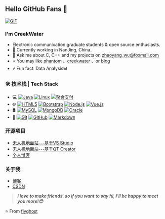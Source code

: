## Hello GitHub Fans 👋

[![GIF](https://raw.githubusercontent.com/JoeyBling/JoeyBling/master/pic/pusheencode.gif)](https://raw.githubusercontent.com/JoeyBling/JoeyBling/master/pic/pusheencode.gif)

### I'm CreekWater

- Electronic communication graduate students & open source enthusiasts.
- 🌱 Currently working in NanJing, China.
- 💬 Ask me about C, C++ and my projects on [zhaoyang_wu@foxmail.com](mailto:zhaoyang_wu@foxmail.com)
- ⭐ You may like [phantom](https://github.com/flyghost/phantom) 、[creekwater](https://github.com/flyghost/creekwater) 、or [blog](https://github.com/flyghost/flyghost.github.io)
- ⚡ Fun fact: Data Analysis📊

### 🛠 技术栈 | Tech Stack

- 💻  [![Java](https://camo.githubusercontent.com/8084c05ea61084a30448c5b8f581d0389c7ab4fbf46593e3499e59809b2c6395/68747470733a2f2f696d672e736869656c64732e696f2f62616467652f2d4a6176612d3333333333333f7374796c653d666c6174266c6f676f3d4a617661266c6f676f436f6c6f723d303037333936)](https://camo.githubusercontent.com/8084c05ea61084a30448c5b8f581d0389c7ab4fbf46593e3499e59809b2c6395/68747470733a2f2f696d672e736869656c64732e696f2f62616467652f2d4a6176612d3333333333333f7374796c653d666c6174266c6f676f3d4a617661266c6f676f436f6c6f723d303037333936) [![Linux](https://camo.githubusercontent.com/e9da2a14c7b3f9cf9792e943d2a39fd0747cf8d940f640b9b1ae5e66868d7011/68747470733a2f2f696d672e736869656c64732e696f2f62616467652f2d4c696e75782d3333333333333f7374796c653d666c6174266c6f676f3d4c696e7578266c6f676f436f6c6f723d464343363234)](https://camo.githubusercontent.com/e9da2a14c7b3f9cf9792e943d2a39fd0747cf8d940f640b9b1ae5e66868d7011/68747470733a2f2f696d672e736869656c64732e696f2f62616467652f2d4c696e75782d3333333333333f7374796c653d666c6174266c6f676f3d4c696e7578266c6f676f436f6c6f723d464343363234) [![聚合支付](https://camo.githubusercontent.com/3ed1793294901e56b0cc6430c9b8e4b4f143cfd885b23dc199ddea6d4ceca03c/68747470733a2f2f696d672e736869656c64732e696f2f62616467652f2d2545382538312539412545352539302538382545362539342541462545342542422539382d3333333333333f7374796c653d666c6174266c6f676f3d7061796f6e656572266c6f676f436f6c6f723d464634383030)](https://camo.githubusercontent.com/3ed1793294901e56b0cc6430c9b8e4b4f143cfd885b23dc199ddea6d4ceca03c/68747470733a2f2f696d672e736869656c64732e696f2f62616467652f2d2545382538312539412545352539302538382545362539342541462545342542422539382d3333333333333f7374796c653d666c6174266c6f676f3d7061796f6e656572266c6f676f436f6c6f723d464634383030)
- 🌐  [![HTML5](https://camo.githubusercontent.com/b1720e127ee280daab63f84b508b29abe2540b02f5f57675765ad07da1315241/68747470733a2f2f696d672e736869656c64732e696f2f62616467652f2d48544d4c352d3333333333333f7374796c653d666c6174266c6f676f3d48544d4c35)](https://camo.githubusercontent.com/b1720e127ee280daab63f84b508b29abe2540b02f5f57675765ad07da1315241/68747470733a2f2f696d672e736869656c64732e696f2f62616467652f2d48544d4c352d3333333333333f7374796c653d666c6174266c6f676f3d48544d4c35) [![Bootstrap](https://camo.githubusercontent.com/8c7439e0902b02ff15f065b0ca02eb7d37d5021e088a872a4c9d2ed5cc9b513d/68747470733a2f2f696d672e736869656c64732e696f2f62616467652f2d426f6f7473747261702d3333333333333f7374796c653d666c6174266c6f676f3d626f6f747374726170266c6f676f436f6c6f723d353633443743)](https://camo.githubusercontent.com/8c7439e0902b02ff15f065b0ca02eb7d37d5021e088a872a4c9d2ed5cc9b513d/68747470733a2f2f696d672e736869656c64732e696f2f62616467652f2d426f6f7473747261702d3333333333333f7374796c653d666c6174266c6f676f3d626f6f747374726170266c6f676f436f6c6f723d353633443743) [![Node.js](https://camo.githubusercontent.com/7659585b1e4c20c318f170a540852bfdb675907e3f70d05dc29cf5bde1081250/68747470733a2f2f696d672e736869656c64732e696f2f62616467652f2d4e6f64652e6a732d3333333333333f7374796c653d666c6174266c6f676f3d6e6f64652e6a73)](https://camo.githubusercontent.com/7659585b1e4c20c318f170a540852bfdb675907e3f70d05dc29cf5bde1081250/68747470733a2f2f696d672e736869656c64732e696f2f62616467652f2d4e6f64652e6a732d3333333333333f7374796c653d666c6174266c6f676f3d6e6f64652e6a73) [![Vue.js](https://camo.githubusercontent.com/5acc7329961f0f1c8b4ab640b923f8bd11828de3269214821223223d950907be/68747470733a2f2f696d672e736869656c64732e696f2f62616467652f2d5675654a532d3333333333333f7374796c653d666c6174266c6f676f3d5675652e6a73)](https://camo.githubusercontent.com/5acc7329961f0f1c8b4ab640b923f8bd11828de3269214821223223d950907be/68747470733a2f2f696d672e736869656c64732e696f2f62616467652f2d5675654a532d3333333333333f7374796c653d666c6174266c6f676f3d5675652e6a73)
- 🛢  [![MySQL](https://camo.githubusercontent.com/bd16a09c0ea9b0b7ee8766d187db73f61d5ec35a3c5499119b4d3003c1ee546a/68747470733a2f2f696d672e736869656c64732e696f2f62616467652f2d4d7953514c2d3333333333333f7374796c653d666c6174266c6f676f3d6d7973716c)](https://camo.githubusercontent.com/bd16a09c0ea9b0b7ee8766d187db73f61d5ec35a3c5499119b4d3003c1ee546a/68747470733a2f2f696d672e736869656c64732e696f2f62616467652f2d4d7953514c2d3333333333333f7374796c653d666c6174266c6f676f3d6d7973716c) [![MongoDB](https://camo.githubusercontent.com/1814b15b1b854f64349da244483a9b0091db7109bbb725d9c5f1dc0231100be1/68747470733a2f2f696d672e736869656c64732e696f2f62616467652f2d4d6f6e676f44422d3333333333333f7374796c653d666c6174266c6f676f3d6d6f6e676f6462)](https://camo.githubusercontent.com/1814b15b1b854f64349da244483a9b0091db7109bbb725d9c5f1dc0231100be1/68747470733a2f2f696d672e736869656c64732e696f2f62616467652f2d4d6f6e676f44422d3333333333333f7374796c653d666c6174266c6f676f3d6d6f6e676f6462) [![Oracle](https://camo.githubusercontent.com/e17e0541170e884da57537c2e1adbe854160d4e012f85cdbf5b2a9dfcc3bfd5c/68747470733a2f2f696d672e736869656c64732e696f2f62616467652f2d4f7261636c652d3333333333333f7374796c653d666c6174266c6f676f3d4f7261636c65)](https://camo.githubusercontent.com/e17e0541170e884da57537c2e1adbe854160d4e012f85cdbf5b2a9dfcc3bfd5c/68747470733a2f2f696d672e736869656c64732e696f2f62616467652f2d4f7261636c652d3333333333333f7374796c653d666c6174266c6f676f3d4f7261636c65)
- 🔧 [![Git](https://camo.githubusercontent.com/3ea1c940cc08da19f16d17ca0c4704397dac1f12a1bb73f1174ae504c3e80a85/68747470733a2f2f696d672e736869656c64732e696f2f62616467652f2d4769742d3333333333333f7374796c653d666c6174266c6f676f3d676974)](https://camo.githubusercontent.com/3ea1c940cc08da19f16d17ca0c4704397dac1f12a1bb73f1174ae504c3e80a85/68747470733a2f2f696d672e736869656c64732e696f2f62616467652f2d4769742d3333333333333f7374796c653d666c6174266c6f676f3d676974) [![GitHub](https://camo.githubusercontent.com/544426317a6c6226b7f6b3367232378ea367aa5001a41da4f302a77f9959909f/68747470733a2f2f696d672e736869656c64732e696f2f62616467652f2d4769744875622d3333333333333f7374796c653d666c6174266c6f676f3d676974687562)](https://camo.githubusercontent.com/544426317a6c6226b7f6b3367232378ea367aa5001a41da4f302a77f9959909f/68747470733a2f2f696d672e736869656c64732e696f2f62616467652f2d4769744875622d3333333333333f7374796c653d666c6174266c6f676f3d676974687562) [![Markdown](https://camo.githubusercontent.com/cc37a8be0aeac01251fe533495a2b7f376eebbcc9017ebead3fed8121de5de43/68747470733a2f2f696d672e736869656c64732e696f2f62616467652f2d4d61726b646f776e2d3333333333333f7374796c653d666c6174266c6f676f3d6d61726b646f776e)](https://camo.githubusercontent.com/cc37a8be0aeac01251fe533495a2b7f376eebbcc9017ebead3fed8121de5de43/68747470733a2f2f696d672e736869656c64732e696f2f62616467652f2d4d61726b646f776e2d3333333333333f7374796c653d666c6174266c6f676f3d6d61726b646f776e)

### 开源项目

- [无人机地面站---基于VS Studio](https://github.com/flyghost/phantom) 
- [无人机地面站---基于QT Creator](https://github.com/flyghost/creekwater)
- [个人博客](https://github.com/flyghost/flyghost.github.io)

### 关于我

- [博客](www.creekwater.cn)
- [CSDN](www.blog.csdn.net/qq_20314133)

> ***I love to make friends. so if you want to say hi, I'll be happy to meet you more!😊***

⭐️ From [flyghost](https://github.com/flyghost)

